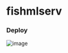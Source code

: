 # fishmlserv

### Deploy
![image](https://github.com/user-attachments/assets/b2966e38-55dc-4e07-ba71-ee6accc98640)

